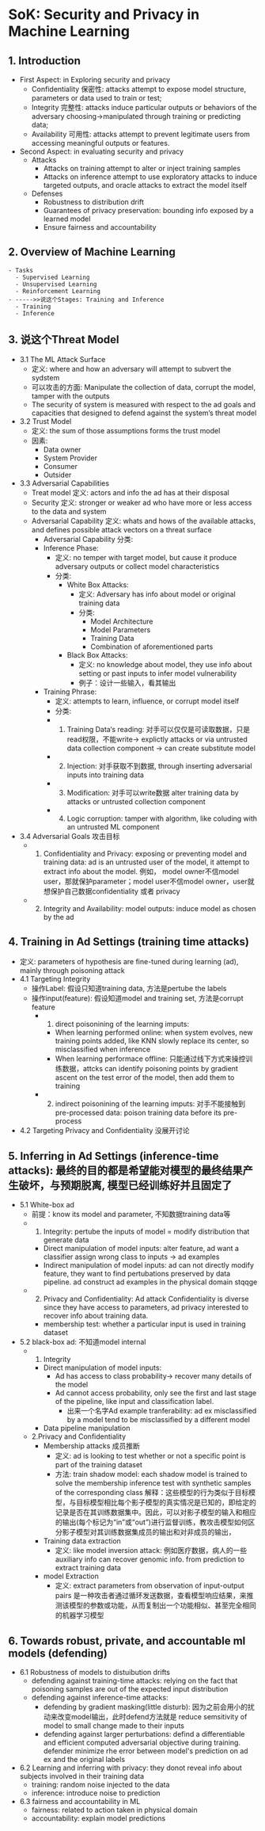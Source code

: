 # SoK: Security and Privacy in Machine Learning
## 1. Introduction
   - First Aspect: in Exploring security and privacy
     - Confidentiality 保密性: attacks attempt to expose model structure, parameters or data used to train or test;
     - Integrity 完整性: attacks induce particular outputs or behaviors of the adversary choosing->manipulated through training or predicting data;
     - Availability 可用性: attacks attempt to prevent legitimate users from accessing meaningful outputs or features.
   - Second Aspect: in evaluating security and privacy
     - Attacks
         - Attacks on training attempt to alter or inject training samples
         - Attacks on inference attempt to use exploratory attacks to induce targeted outputs, and oracle attacks to extract the model itself
     - Defenses
         - Robustness to distribution drift
         - Guarantees of privacy preservation: bounding info exposed by a learned model
         - Ensure fairness and accountability 
## 2. Overview of Machine Learning
    - Tasks
      - Supervised Learning
      - Unsupervised Learning
      - Reinforcement Learning
    - ----->>说这个Stages: Training and Inference
      - Training
      - Inference
## 3. 说这个Threat Model
   - 3.1 The ML Attack Surface 
     - 定义: where and how an adversary will attempt to subvert the sydstem
     - 可以攻击的方面: Manipulate the collection of data, corrupt the model, tamper with the outputs
     - The security of system is measured with respect to the ad goals and capacities that designed to defend against the system’s threat model
   - 3.2 Trust Model
     - 定义: the sum of those assumptions forms the trust model
     - 因素: 
       - Data owner
       - System Provider
       - Consumer
       - Outsider
   - 3.3 Adversarial Capabilities
     - Treat model 定义: actors and info the ad has at their disposal
     - Security 定义: stronger or weaker ad who have more or less access to the data and system
     - Adversarial Capability 定义: whats and hows of the available attacks, and defines possible attack vectors on a threat surface
       - Adversarial Capability 分类:
       - Inference Phase:
         - 定义: no temper with target model, but cause it produce adversary outputs or collect model characteristics
         - 分类:
           - White Box Attacks: 
             - 定义: Adversary has info about model or original training data
             - 分类:
               - Model Architecture
               - Model Parameters
               - Training Data
               - Combination of aforementioned parts
           - Black Box Attacks: 
             - 定义: no knowledge about model, they use info about setting or past inputs to infer model vulnerability
             - 例子：设计一些输入，看其输出
       - Training Phrase: 
         - 定义: attempts to learn, influence, or corrupt model itself
         - 分类:
          - 1. Training Data‘s reading: 对手可以仅仅是可读取数据，只是read权限，不能write-> explictly attacks or via untrusted data collection component -> can create substitute model  
           - 2. Injection: 对手获取不到数据, through inserting adversarial inputs into training data
           - 3. Modification: 对手可以write数据 alter training data by attacks or untrusted collection component
           - 4. Logic corruption: tamper with algorithm, like coluding with an untrusted ML component 
   - 3.4 Adversarial Goals 攻击目标
     - 1. Confidentiality and Privacy: exposing or preventing model and training data: ad is an untrusted user of the model, it attempt to extract info about the model. 例如， model owner不信model user，那就保护parameter；model user不信model owner，user就想保护自己数据confidentiality 或者 privacy
     - 2. Integrity and Availability: model outputs: induce model as chosen by the ad
## 4. Training in Ad Settings (training time attacks)
   - 定义: parameters of hypothesis are fine-tuned during learning (ad), mainly through poisoning attack
   - 4.1 Targeting Integrity
     - 操作Label: 假设只知道training data, 方法是pertube the labels  
     - 操作input(feature): 假设知道model and training set, 方法是corrupt feature
       - 1. direct poisonining of the learning imputs: 
         - When learning performed online: when system evolves, new training points added, like KNN slowly replace its center, so misclassified when inference 
         - When learning performace offline: 只能通过线下方式来操控训练数据，attcks can identify poisoning points by gradient ascent on the test error of the model, then add them to training 
       - 2. indirect poisonining of the learning imputs: 对手不能接触到pre-processed data: poison training data before its pre-process
   - 4.2 Targeting Privacy and Confidentiality 没展开讨论
## 5. Inferring in Ad Settings (inference-time attacks): 最终的目的都是希望能对模型的最终结果产生破坏，与预期脱离, 模型已经训练好并且固定了
   - 5.1 White-box ad
     - 前提：know its model and parameter, 不知数据training data等 
     - 1. Integrity: pertube the inputs of model = modify distribution that generate data
       - Direct manipulation of model inputs: alter feature, ad want a classifier assign wrong class to inputs -> ad examples
       - Indirect manipulation of model inputs: ad can not directly modify feature, they want to find pertubations preserved by data pipeline. ad construct ad examples in the physical domain stqqge
     - 2. Privacy and Confidentiality: Ad attack Confidentiality is diverse since they have access to parameters, ad privacy interested to recover info about training data.
       - membership test: whether a particular input is used in training dataset
   - 5.2 black-box ad: 不知道model internal
     - 1. Integrity
       - Direct manipulation of model inputs: 
         - Ad has access to class probability-> recover many details of the model
         - Ad cannot access probability, only see the first and last stage of the pipeline, like input and classification label. 
           - 出来一个名字Ad example tranferability: ad ex misclassified by a model tend to be misclassified by a different model
       - Data pipeline manipulation
     - 2.Privacy and Confidentiality
       - Membership attacks 成员推断
         - 定义: ad is looking to test whether or not a specific point is part of the training dataset
         - 方法: train shadow model: each shadow model is trained to solve the membership inference test with synthetic samples of the corresponding class 解释：这些模型的行为类似于目标模型，与目标模型相比每个影子模型的真实情况是已知的，即给定的记录是否在其训练数据集中。因此，可以对影子模型的输入和相应的输出(每个标记为“in”或“out”)进行监督训练，教攻击模型如何区分影子模型对其训练数据集成员的输出和对非成员的输出，
       - Training data extraction
         - 定义: like model inversion attack: 例如医疗数据，病人的一些auxiliary info can recover genomic info. from prediction to extract training data
       - model Extraction
         - 定义: extract parameters from observation of input-output pairs 是一种攻击者通过循环发送数据，查看模型响应结果，来推测该模型的参数或功能，从而复制出一个功能相似、甚至完全相同的机器学习模型
## 6. Towards robust, private, and accountable ml models (defending)
   - 6.1 Robustness of models to distuibution drifts
     - defending against training-time attacks: relying on the fact that poisoning samples are out of the expected input distribution
     - defending against inference-time attacks: 
       - defending by gradient masking(little disturb): 因为之前会用小的扰动来改变model输出，此时defend方法就是 reduce semsitivity of model to small change made to their inputs
       - defending against larger perturbations: defind a differentiable and efficient computed adversarial objective during training. defender minimize rhe error between model's prediction on ad ex and the original labels       
   - 6.2 Learning and inferring with privacy: they donot reveal info about subjects involved in their training data
     - training: random noise injected to the data
     - inference: introduce noise to prediction
   - 6.3 fairness and accountability in ML
     - fairness: related to action taken in physical domain
     - accountability: explain model predictions